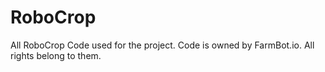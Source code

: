 # RoboCrop
All RoboCrop Code used for the project. 
Code is owned by FarmBot.io. 
All rights belong to them.
